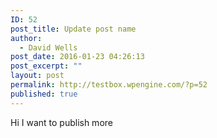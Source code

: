 ```yaml
---
ID: 52
post_title: Update post name
author:
  - David Wells
post_date: 2016-01-23 04:26:13
post_excerpt: ""
layout: post
permalink: http://testbox.wpengine.com/?p=52
published: true
---
```

Hi I want to publish more
